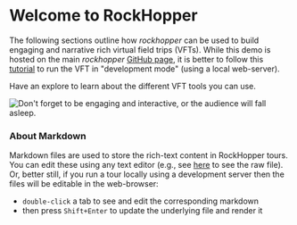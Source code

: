 
# Welcome to RockHopper

The following sections outline how *rockhopper* can be used to build engaging and narrative rich virtual field trips (VFTs). While this demo is hosted on the main *rockhopper* [GitHub page](https://samthiele.github.io/rockhopper/demo_tour/index.html#/start), it is better to follow this [tutorial](https://github.com/samthiele/rockhopper/blob/main/examples/tutorial.ipynb) to run the VFT in "development mode" (using a local web-server).

Have an explore to learn about the different VFT tools you can use.

![Don't forget to be engaging and interactive, or the audience will fall asleep.](https://upload.wikimedia.org/wikipedia/commons/7/7b/ZSL_London_-_Northern_rockhopper_penguin_%2801%29.jpg)



### About Markdown

Markdown files are used to store the rich-text content in RockHopper tours. You can edit these using any text editor (e.g., see [here](https://github.com/samthiele/rockhopper/blob/main/public/demo_tour/md/about_en.md) to see the raw file). Or, better still, if you run a tour locally using a development server then the files will be editable in the web-browser:
 - `double-click` a tab to see and edit the corresponding markdown
 - then press `Shift+Enter` to update the underlying file and render it

